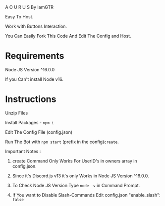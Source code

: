 A O U R U S By IamGTR


Easy To Host.

Work with Buttons Interaction.

You Can Easily Fork This Code And Edit The Config and Host.

# Requirements

Node JS Version ^16.0.0

If you Can't install Node v16.


# Instructions


Unzip Files

Install Packages - `npm i`

Edit The Config File (config.json)

Run The Bot with `npm start`
(prefix in the config)`create`.

Important Notes :

1. create Command Only Works For UserID's in owners array in config.json.

2. Since it's Discord.js v13 it's only Works in Node JS Version ^16.0.0.

3. To Check Node JS Version Type `node -v` in Command Prompt.

4. If You want to Disable Slash-Commands Edit config.json "enable_slash": `false`
